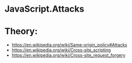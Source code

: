 # JavaScript.Attacks

# Theory:
- https://en.wikipedia.org/wiki/Same-origin_policy#Attacks
- https://en.wikipedia.org/wiki/Cross-site_scripting
- https://en.wikipedia.org/wiki/Cross-site_request_forgery

